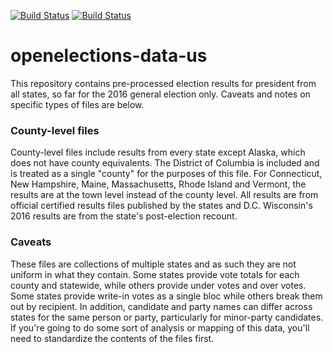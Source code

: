 [![Build Status](https://github.com/openelections/openelections-data-us/actions/workflows/data_tests.yml/badge.svg?branch=master)](https://github.com/openelections/openelections-data-us/actions)
[![Build Status](https://github.com/openelections/openelections-data-us/actions/workflows/format_tests.yml/badge.svg?branch=master)](https://github.com/openelections/openelections-data-us/actions)

# openelections-data-us

This repository contains pre-processed election results for president from all states, so far for the 2016 general election only. Caveats and notes on specific types of files are below.

### County-level files

County-level files include results from every state except Alaska, which does not have county equivalents. The District of Columbia is included and is treated as a single "county" for the purposes of this file. For Connecticut, New Hampshire, Maine, Massachusetts, Rhode Island and Vermont, the results are at the town level instead of the county level. All results are from official certified results files published by the states and D.C. Wisconsin's 2016 results are from the state's post-election recount.

### Caveats

These files are collections of multiple states and as such they are not uniform in what they contain. Some states provide vote totals for each county and statewide, while others provide under votes and over votes. Some states provide write-in votes as a single bloc while others break them out by recipient. In addition, candidate and party names can differ across states for the same person or party, particularly for minor-party candidates. If you're going to do some sort of analysis or mapping of this data, you'll need to standardize the contents of the files first.  
